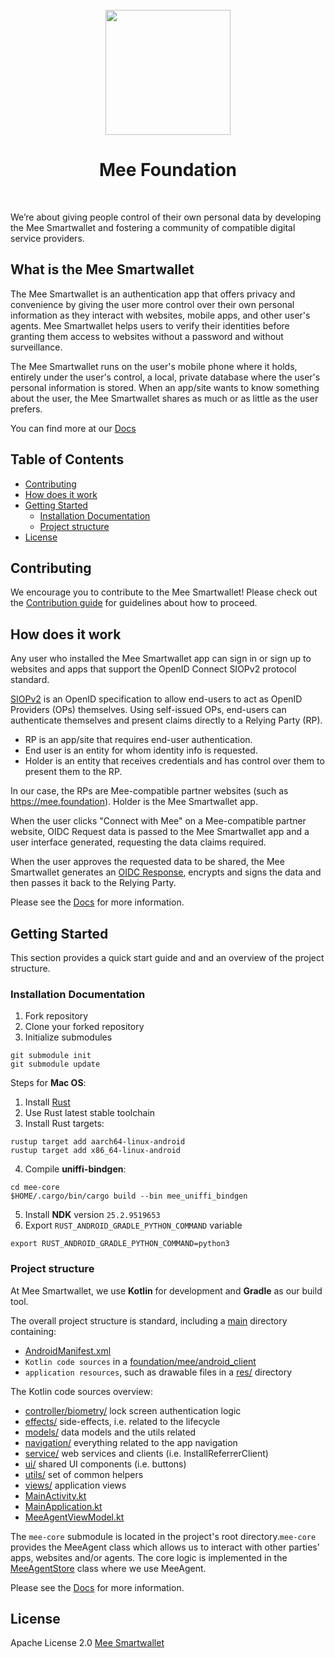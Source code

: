 <div align="center">
  <br>
    <img src="https://docs-dev.mee.foundation/_astro/logo-dark.6a561cc8.svg" width="200px">
    <h1>Mee Foundation</h1>
</div>
<br>

We’re about giving people control of their own personal data by developing the Mee Smartwallet and fostering a community of compatible digital service providers.
## What is the Mee Smartwallet

The Mee Smartwallet is an authentication app that offers privacy and convenience by giving the user more control over their own personal information as they interact with websites, mobile apps, and other user's agents. Mee Smartwallet helps users to verify their identities before granting them access to websites without a password and without surveillance.

The Mee Smartwallet runs on the user's mobile phone where it holds, entirely under the user's control, a local, private database where the user's personal information is stored. When an app/site wants to know something about the user, the Mee Smartwallet shares as much or as little as the user prefers.

You can find more at our [Docs](https://docs-dev.mee.foundation/)
## Table of Contents
- [Contributing](#contributing)
- [How does it work](#how-does-it-work)
- [Getting Started](#getting-started)
    - [Installation Documentation](#installation-documentation)
    - [Project structure](#project-structure)
- [License](#license)

## Contributing

We encourage you to contribute to the Mee Smartwallet! Please check out the [Contribution guide](https://docs-dev.mee.foundation/contributing/roadmap/) for guidelines about how to proceed.

## How does it work

Any user who installed the Mee Smartwallet app can sign in or sign up to websites and apps that support the OpenID Connect SIOPv2 protocol standard.

[SIOPv2](https://openid.net/specs/openid-4-verifiable-presentations-1_0.html) is an OpenID specification to allow end-users to act as OpenID Providers (OPs) themselves. Using self-issued OPs, end-users can authenticate themselves and present claims directly to a Relying Party (RP).
* RP is an app/site that requires end-user authentication.
* End user is an entity for whom identity info is requested.
* Holder is an entity that receives credentials and has control over them to present them to the RP.

In our case, the RPs are Mee-compatible partner websites (such as https://mee.foundation). Holder is the Mee Smartwallet app.

When the user clicks "Connect with Mee" on a Mee-compatible partner website, OIDC Request data is passed to the Mee Smartwallet app and a user interface generated, requesting the data claims required.

When the user approves the requested data to be shared, the Mee Smartwallet generates an [OIDC Response](https://openid.net/specs/openid-connect-core-1_0.html#SelfIssuedResponse), encrypts and signs the data and then passes it back to the Relying Party.

Please see the [Docs](https://docs-dev.mee.foundation/integration/connect-with-mee) for more information.

## Getting Started

This section provides a quick start guide and and an overview of the project structure.

### Installation Documentation
1) Fork repository
2) Clone your forked repository
3) Initialize submodules
```
git submodule init
git submodule update
```
Steps for **Mac OS**:
1)  Install [Rust](https://www.rust-lang.org/learn/get-started)
2) Use Rust latest stable toolchain
3) Install Rust targets:
```
rustup target add aarch64-linux-android
rustup target add x86_64-linux-android
```
4) Compile **uniffi-bindgen**:
```
cd mee-core
$HOME/.cargo/bin/cargo build --bin mee_uniffi_bindgen
```
5) Install **NDK** version `25.2.9519653`
6) Export `RUST_ANDROID_GRADLE_PYTHON_COMMAND` variable
```
export RUST_ANDROID_GRADLE_PYTHON_COMMAND=python3
```

### Project structure

At Mee Smartwallet, we use **Kotlin** for development and **Gradle** as our build tool.

The overall project structure is standard, including a [main](app/src/main) directory containing:
- [AndroidManifest.xml](app/src/main/AndroidManifest.xml)
- `Kotlin code sources` in a [foundation/mee/android_client](app/src/main/java/foundation/mee/android_client)  
- `application resources`, such as drawable files in a [res/](app/src/main/res/) directory

The Kotlin code sources overview:
- [controller/biometry/](app/src/main/java/foundation/mee/android_client/controller/biometry) lock screen authentication logic
- [effects/](app/src/main/java/foundation/mee/android_client/effects/) side-effects, i.e. related to the lifecycle
- [models/](app/src/main/java/foundation/mee/android_client/models/) data models and the utils related
- [navigation/](app/src/main/java/foundation/mee/android_client/navigation/) everything related to the app navigation
- [service/](app/src/main/java/foundation/mee/android_client/service/) web services and clients (i.e. InstallReferrerClient)
- [ui/](app/src/main/java/foundation/mee/android_client/ui/) shared UI components (i.e. buttons)
- [utils/](app/src/main/java/foundation/mee/android_client/utils/) set of common helpers
- [views/](app/src/main/java/foundation/mee/android_client/views/) application views
- [MainActivity.kt](app/src/main/java/foundation/mee/android_client/MainActivity.kt) 
- [MainApplication.kt](app/src/main/java/foundation/mee/android_client/MainApplication.kt)
- [MeeAgentViewModel.kt](app/src/main/java/foundation/mee/android_client/MeeAgentViewModel.kt)

The `mee-core` submodule is located in the project's root directory.`mee-core` provides the MeeAgent class which allows us to interact with other parties’ apps, websites and/or agents. The core logic is implemented in the [MeeAgentStore](app/src/main/java/foundation/mee/android_client/models/MeeAgentStore.kt) class where we use MeeAgent.

Please see the [Docs](https://docs-dev.mee.foundation/basics/terminology) for more information.
    
## License

Apache License 2.0 [Mee Smartwallet](/LICENSE) 
